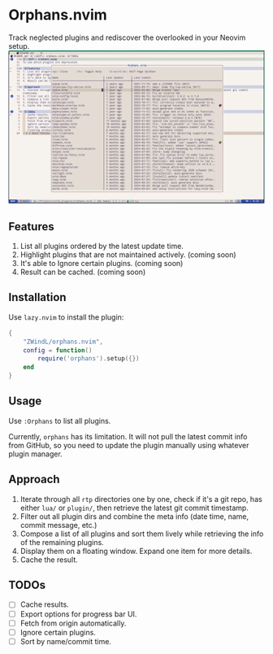 # Orphans.nvim
Track neglected plugins and rediscover the overlooked in your Neovim setup.
![screenshot](./doc/screenshot.png)

## Features
1. List all plugins ordered by the latest update time. 
2. Highlight plugins that are not maintained actively. (coming soon)
3. It's able to Ignore certain plugins. (coming soon)
4. Result can be cached. (coming soon)

## Installation
Use `lazy.nvim` to install the plugin:
```lua
{
    "ZWindL/orphans.nvim",
    config = function()
        require('orphans').setup({})
    end
}
```
## Usage
Use `:Orphans` to list all plugins.

Currently, `orphans` has its limitation. It will not pull the latest commit info from GitHub, so you need to update the plugin manually using whatever plugin manager.

## Approach
1. Iterate through all `rtp` directories one by one, check if it's a git repo, has either `lua/` or `plugin/`, then retrieve the latest git commit timestamp.
2. Filter out all plugin dirs and combine the meta info (date time, name, commit message, etc.)
3. Compose a list of all plugins and sort them lively while retrieving the info of the remaining plugins.
4. Display them on a floating window. Expand one item for more details.
5. Cache the result.

## TODOs
- [ ] Cache results.
- [ ] Export options for progress bar UI.
- [ ] Fetch from origin automatically.
- [ ] Ignore certain plugins.
- [ ] Sort by name/commit time.
